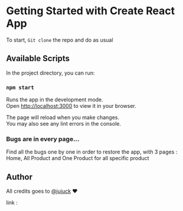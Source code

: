 # Getting Started with Create React App

To start, `Git clone` the repo and do as usual

## Available Scripts

In the project directory, you can run:

### `npm start`

Runs the app in the development mode.\
Open [http://localhost:3000](http://localhost:3000) to view it in your browser.

The page will reload when you make changes.\
You may also see any lint errors in the console.

### Bugs are in every page...

Find all the bugs one by one in order to restore the app, with 3 pages : Home, All Product and One Product for all specific product

## Author

All credits goes to [@jujuck](https://github.com/jujuck) ❤️

link :
